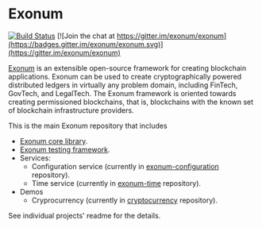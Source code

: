 # Exonum

[![Build Status](https://travis-ci.org/exonum/exonum.svg?branch=master)](https://travis-ci.org/exonum/exonum)
[![Join the chat at https://gitter.im/exonum/exonum](https://badges.gitter.im/exonum/exonum.svg)](https://gitter.im/exonum/exonum)

[Exonum](https://exonum.com/) is an extensible open-source framework for creating blockchain
applications. Exonum can be used to create cryptographically powered distributed ledgers in
virtually any problem domain, including FinTech, GovTech, and LegalTech. The Exonum framework is
oriented towards creating permissioned blockchains, that is, blockchains with the known set of
blockchain infrastructure providers.

This is the main Exonum repository that includes
* [Exonum core library](https://github.com/exonum/exonum/blob/master/exonum/README.md).
* [Exonum testing framework](https://github.com/exonum/exonum/blob/master/testkit/README.md).
* Services:
  * Configuration service (currently in [exonum-configuration](https://github.com/exonum/exonum-configuration) repository).
  * Time service (currently in [exonum-time](https://github.com/exonum/exonum-time) repository).
* Demos
  * Cryprocurrency (currently in [cryptocurrency](https://github.com/exonum/cryptocurrency) repository).
  
See individual projects' readme for the details.
